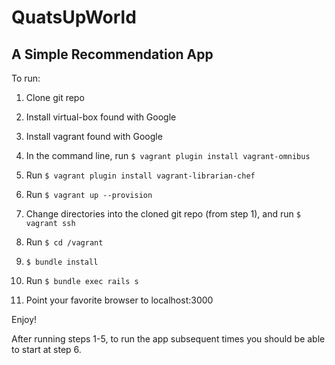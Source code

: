 QuatsUpWorld 
============

A Simple Recommendation App
---------------------------

To run:

1. Clone git repo

2. Install virtual-box found with Google

3. Install vagrant found with Google

4. In the command line, run ```$ vagrant plugin install vagrant-omnibus```

5. Run ```$ vagrant plugin install
   vagrant-librarian-chef```

6. Run ```$ vagrant up --provision```

7. Change directories into the cloned git repo (from step 1), and run ```$ vagrant ssh```

8. Run ```$ cd /vagrant```

9. ```$ bundle install```

10. Run ```$ bundle exec rails s```

11. Point your favorite browser to localhost:3000

Enjoy!

After running steps 1-5, to run the app subsequent times you should be
able to start at step 6.
